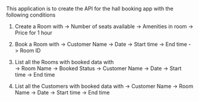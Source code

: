 This application is to create the API for the hall booking app with the following conditions

1. Create a Room with
   -> Number of seats available
   -> Amenities in room
   -> Price for 1 hour

2. Book a Room with
   -> Customer Name
   -> Date
   -> Start time
   -> End time
   -> Room ID

3. List all the Rooms with booked data with  
   -> Room Name
   -> Booked Status
   -> Customer Name
   -> Date
   -> Start time
   -> End time

4. List all the Customers with booked data with
   -> Customer Name
   -> Room Name
   -> Date
   -> Start time
   -> End time

